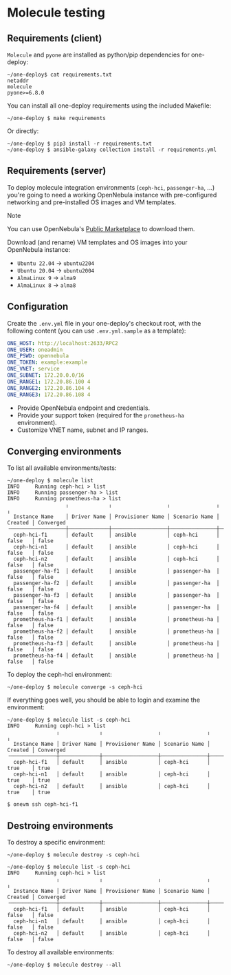 [//]: # ( vim: set wrap : )

# Molecule testing

## Requirements (client)

`Molecule` and `pyone` are installed as python/pip dependencies for one-deploy:

```shell
~/one-deploy$ cat requirements.txt
netaddr
molecule
pyone>=6.8.0
```

You can install all one-deploy requirements using the included Makefile:

```shell
~/one-deploy $ make requirements
```

Or directly:

```shell
~/one-deploy $ pip3 install -r requirements.txt
~/one-deploy $ ansible-galaxy collection install -r requirements.yml
```

## Requirements (server)

To deploy molecule integration environments (`ceph-hci`, `passenger-ha`, ...) you're going to need a working
OpenNebula instance with pre-configured networking and pre-installed OS images and VM templates.

> [!NOTE]
> You can use OpenNebula's [Public Marketplace](https://marketplace.opennebula.io/appliance) to download them.

Download (and rename) VM templates and OS images into your OpenNebula instance:

- `Ubuntu 22.04` -> `ubuntu2204`
- `Ubuntu 20.04` -> `ubuntu2004`
- `AlmaLinux 9` -> `alma9`
- `AlmaLinux 8` -> `alma8`

## Configuration

Create the `.env.yml` file in your one-deploy's checkout root, with the following content (you can use `.env.yml.sample` as a template):

```yaml
ONE_HOST: http://localhost:2633/RPC2
ONE_USER: oneadmin
ONE_PSWD: opennebula
ONE_TOKEN: example:example
ONE_VNET: service
ONE_SUBNET: 172.20.0.0/16
ONE_RANGE1: 172.20.86.100 4
ONE_RANGE2: 172.20.86.104 4
ONE_RANGE3: 172.20.86.108 4
```

- Provide OpenNebula endpoint and credentials.
- Provide your support token (required for the `prometheus-ha` environment).
- Customize VNET name, subnet and IP ranges.

## Converging environments

To list all available environments/tests:

```shell
~/one-deploy $ molecule list
INFO     Running ceph-hci > list
INFO     Running passenger-ha > list
INFO     Running prometheus-ha > list
                   ╷             ╷                  ╷               ╷         ╷
  Instance Name    │ Driver Name │ Provisioner Name │ Scenario Name │ Created │ Converged
╶──────────────────┼─────────────┼──────────────────┼───────────────┼─────────┼───────────╴
  ceph-hci-f1      │ default     │ ansible          │ ceph-hci      │ false   │ false
  ceph-hci-n1      │ default     │ ansible          │ ceph-hci      │ false   │ false
  ceph-hci-n2      │ default     │ ansible          │ ceph-hci      │ false   │ false
  passenger-ha-f1  │ default     │ ansible          │ passenger-ha  │ false   │ false
  passenger-ha-f2  │ default     │ ansible          │ passenger-ha  │ false   │ false
  passenger-ha-f3  │ default     │ ansible          │ passenger-ha  │ false   │ false
  passenger-ha-f4  │ default     │ ansible          │ passenger-ha  │ false   │ false
  prometheus-ha-f1 │ default     │ ansible          │ prometheus-ha │ false   │ false
  prometheus-ha-f2 │ default     │ ansible          │ prometheus-ha │ false   │ false
  prometheus-ha-f3 │ default     │ ansible          │ prometheus-ha │ false   │ false
  prometheus-ha-f4 │ default     │ ansible          │ prometheus-ha │ false   │ false
```

To deploy the ceph-hci environment:

```shell
~/one-deploy $ molecule converge -s ceph-hci
```

If everything goes well, you should be able to login and examine the environment:

```shell
~/one-deploy $ molecule list -s ceph-hci
INFO     Running ceph-hci > list
                ╷             ╷                  ╷               ╷         ╷
  Instance Name │ Driver Name │ Provisioner Name │ Scenario Name │ Created │ Converged
╶───────────────┼─────────────┼──────────────────┼───────────────┼─────────┼───────────╴
  ceph-hci-f1   │ default     │ ansible          │ ceph-hci      │ true    │ true
  ceph-hci-n1   │ default     │ ansible          │ ceph-hci      │ true    │ true
  ceph-hci-n2   │ default     │ ansible          │ ceph-hci      │ true    │ true
```

```shell
$ onevm ssh ceph-hci-f1
```

## Destroing environments

To destroy a specific environment:

```shell
~/one-deploy $ molecule destroy -s ceph-hci
```

```shell
~/one-deploy $ molecule list -s ceph-hci
INFO     Running ceph-hci > list
                ╷             ╷                  ╷               ╷         ╷
  Instance Name │ Driver Name │ Provisioner Name │ Scenario Name │ Created │ Converged
╶───────────────┼─────────────┼──────────────────┼───────────────┼─────────┼───────────╴
  ceph-hci-f1   │ default     │ ansible          │ ceph-hci      │ false   │ false
  ceph-hci-n1   │ default     │ ansible          │ ceph-hci      │ false   │ false
  ceph-hci-n2   │ default     │ ansible          │ ceph-hci      │ false   │ false
```

To destroy all available environments:

```shell
~/one-deploy $ molecule destroy --all
```
